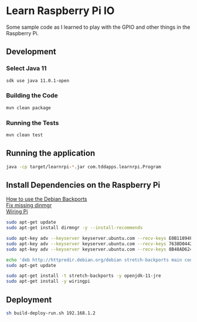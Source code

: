 # Learn Raspberry Pi IO  

Some sample code as I learned to play with the GPIO and other things in the Raspberry Pi.  

## Development  

### Select Java 11  

```bash
sdk use java 11.0.1-open
```

### Building the Code  

```bash
mvn clean package
```

### Running the Tests  

```bash
mvn clean test
```

## Running the application  

```bash
java -cp target/learnrpi-*.jar com.tddapps.learnrpi.Program
```

## Install Dependencies on the Raspberry Pi  

[How to use the Debian Backports](https://github.com/superjamie/lazyweb/wiki/Raspberry-Pi-Debian-Backports)  
[Fix missing dinmgr](https://blog.sleeplessbeastie.eu/2017/11/02/how-to-fix-missing-dirmngr/)  
[Wiring Pi](http://wiringpi.com/)  

```bash
sudo apt-get update
sudo apt-get install dirmngr -y --install-recommends

sudo apt-key adv --keyserver keyserver.ubuntu.com --recv-keys E0B11894F66AEC98
sudo apt-key adv --keyserver keyserver.ubuntu.com --recv-keys 7638D0442B90D010
sudo apt-key adv --keyserver keyserver.ubuntu.com --recv-keys 8B48AD6246925553

echo 'deb http://httpredir.debian.org/debian stretch-backports main contrib non-free' | sudo tee -a /etc/apt/sources.list.d/debian-backports.list
sudo apt-get update

sudo apt-get install -t stretch-backports -y openjdk-11-jre
sudo apt-get install -y wiringpi
```

## Deployment  

```bash
sh build-deploy-run.sh 192.168.1.2
```